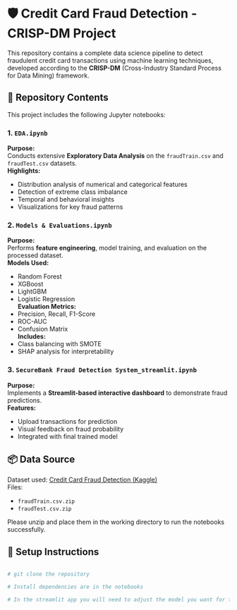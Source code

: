 # 🛡️ Credit Card Fraud Detection - CRISP-DM Project

This repository contains a complete data science pipeline to detect fraudulent credit card transactions using machine learning techniques, developed according to the **CRISP-DM** (Cross-Industry Standard Process for Data Mining) framework.

## 📁 Repository Contents

This project includes the following Jupyter notebooks:

### 1. `EDA.ipynb`
**Purpose:**  
Conducts extensive **Exploratory Data Analysis** on the `fraudTrain.csv` and `fraudTest.csv` datasets.  
**Highlights:**
- Distribution analysis of numerical and categorical features
- Detection of extreme class imbalance
- Temporal and behavioral insights
- Visualizations for key fraud patterns

### 2. `Models & Evaluations.ipynb`
**Purpose:**  
Performs **feature engineering**, model training, and evaluation on the processed dataset.  
**Models Used:**
- Random Forest
- XGBoost
- LightGBM
- Logistic Regression  
**Evaluation Metrics:**
- Precision, Recall, F1-Score
- ROC-AUC
- Confusion Matrix  
**Includes:**
- Class balancing with SMOTE
- SHAP analysis for interpretability

### 3. `SecureBank Fraud Detection System_streamlit.ipynb`
**Purpose:**  
Implements a **Streamlit-based interactive dashboard** to demonstrate fraud predictions.  
**Features:**
- Upload transactions for prediction
- Visual feedback on fraud probability
- Integrated with final trained model

## 📦 Data Source

Dataset used: [Credit Card Fraud Detection (Kaggle)](https://www.kaggle.com/datasets/kartik2112/fraud-detection)  
Files:  
- `fraudTrain.csv.zip`  
- `fraudTest.csv.zip`  

Please unzip and place them in the working directory to run the notebooks successfully.

## 🧪 Setup Instructions

```bash

# git clone the repository

# Install dependencies are in the notebooks

# In the streamlit app you will need to adjust the model you want for the detection
